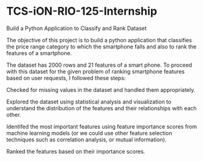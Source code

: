 # TCS-iON-RIO-125-Internship
Build a Python Application to Classify and Rank Dataset

The objective of this project is to build a python application that classifies the price range category to which the smartphone falls and also to rank the features of a smartphone.

The dataset has 2000 rows and 21 features of a smart phone. To proceed with this dataset for the given problem of ranking smartphone features based on user requests, I followed these steps:

Checked for missing values in the dataset and handled them appropriately.

Explored the dataset using statistical analysis and visualization to understand the distribution of the features and their relationships with each other.

Identifed the most important features using feature importance scores from machine learning models (or we could use other feature selection techniques such as correlation analysis, or mutual information).

Ranked the features based on their importance scores.
